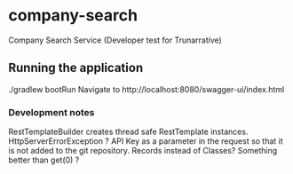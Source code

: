 # company-search

Company Search Service (Developer test for Trunarrative) 

## Running the application
./gradlew bootRun
Navigate to http://localhost:8080/swagger-ui/index.html



### Development notes
RestTemplateBuilder creates thread safe RestTemplate instances.
HttpServerErrorException ?
API Key as a parameter in the request so that it is not added to the git repository.
Records instead of Classes?
Something better than get(0) ?